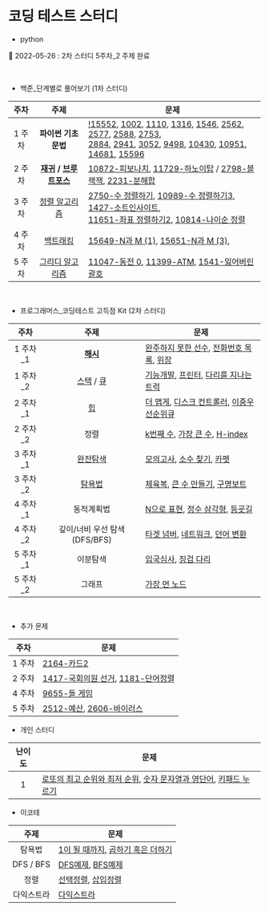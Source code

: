 # 코딩 테스트 스터디


- python

🚀 2022-05-26 : 2차 스터디 5주차_2 주제 완료

<br>

- 백준_단계별로 풀어보기 (1차 스터디)

|주차|주제|문제|
|:---:|:---:|---|
|1 주차| <strong>파이썬 기초 문법</strong> | [!15552](src/baekjoon/!15552.py), [1002](src/baekjoon/1002.py), [1110](src/baekjoon/1110.py), [1316](src/baekjoon/1316.py), [1546](src/baekjoon/1546.py), [2562](src/baekjoon/2562.py), [2577](src/baekjoon/2577.py), [2588](src/baekjoon/2588.py), [2753](src/baekjoon/2753.py),<br>[2884](src/baekjoon/2884.py), [2941](src/baekjoon/2941.py), [3052](src/baekjoon/3052.py), [9498](src/baekjoon/9498.py), [10430](1src/baekjoon/0430.py), [10951](src/baekjoon/10951.py), [14681](src/baekjoon/14681.py), [15596](src/baekjoon/15596.py)|
|2 주차| <strong>[재귀](https://jangbageum.tistory.com/14) / [브루트포스](https://jangbageum.tistory.com/15)</strong> | [10872-피보나치](src/baekjoon/10872.py), [11729-하노이탑](src/baekjoon/11729.py) / [2798-블랙잭](src/baekjoon/2798.py), [2231-분해합](src/baekjoon/2231.py)|
|3 주차|[정렬 알고리즘](https://jangbageum.tistory.com/16)|[2750-수 정렬하기](src/baekjoon/2750.py), [10989-수 정렬하기3](src/baekjoon/10989.py), [1427-소트인사이트](src/baekjoon/1427.py),<br>[11651-좌표 정렬하기2](src/baekjoon/11651.py), [10814-나이순 정렬](src/baekjoon/10814.py)|
|4 주차|[백트래킹](https://jangbageum.tistory.com/18)|[15649-N과 M (1)](src/baekjoon/15649.py), [15651-N과 M (3)](src/baekjoon/15651.py), |
|5 주차|[그리디 알고리즘](https://jangbageum.tistory.com/19)|[11047-동전 0](src/baekjoon/11047.py), [11399-ATM](src/baekjoon/11399.py), [1541-잃어버린 괄호](src/baekjoon/1541.py)|


<br>

 - 프로그래머스_코딩테스트 고득점 Kit (2차 스터디)

|주차|주제|문제|
|:---:|:---:|---|
|1 주차_1|<strong>[해시](https://jangbageum.tistory.com/20)</strong>| [완주하지 못한 선수](src/programmers/%EC%99%84%EC%A3%BC%ED%95%98%EC%A7%80%20%EB%AA%BB%ED%95%9C%20%EC%84%A0%EC%88%98.py), [전화번호 목록](src/programmers/%EC%A0%84%ED%99%94%EB%B2%88%ED%98%B8%20%EB%AA%A9%EB%A1%9D.py), [위장](src/programmers/%EC%9C%84%EC%9E%A5.py)|
|1 주차_2|[스택](https://jangbageum.tistory.com/21) / [큐](https://jangbageum.tistory.com/22)|[기능개발](src/programmers/%EA%B8%B0%EB%8A%A5%EA%B0%9C%EB%B0%9C.py), [프린터](src\programmers\프린터.py), [다리를 지나는 트럭](src/programmers/%EB%8B%A4%EB%A6%AC%EB%A5%BC%20%EC%A7%80%EB%82%98%EB%8A%94%20%ED%8A%B8%EB%9F%AD.py)|
|2 주차_1|[힙](https://jangbageum.tistory.com/23)|[더 맵게](src/programmers/%EB%8D%94%20%EB%A7%B5%EA%B2%8C.py), [디스크 컨트롤러](src/programmers/%EB%94%94%EC%8A%A4%ED%81%AC%20%EC%BB%A8%ED%8A%B8%EB%A1%A4%EB%9F%AC.py), [이중우선순위큐](src/programmers/%EC%9D%B4%EC%A4%91%EC%9A%B0%EC%84%A0%EC%88%9C%EC%9C%84%ED%81%90.py)|
|2 주차_2|정렬|[k번째 수](src\programmers\k번째수.py), [가장 큰 수](src\programmers/%EA%B0%80%EC%9E%A5%20%ED%81%B0%20%EC%88%98.py), [H-index](src\programmers\H-index.py)|
|3 주차_1|[완전탐색](https://jangbageum.tistory.com/15)|[모의고사](src\programmers\모의고사.py), [소수 찾기](src\programmers/%EC%86%8C%EC%88%98%20%EC%B0%BE%EA%B8%B0.py), [카펫](src\programmers\카펫.py)|
|3 주차_2|[탐욕법](https://jangbageum.tistory.com/19)|[체육복](src\programmers\체육복.py), [큰 수 만들기](src/programmers/%ED%81%B0%20%EC%88%98%20%EB%A7%8C%EB%93%A4%EA%B8%B0.py), [구명보트](src\programmers\구명보트.py)|
|4 주차_1|동적계획법|[N으로 표현](src/programmers/N%EC%9C%BC%EB%A1%9C%20%ED%91%9C%ED%98%84.py), [정수 삼각형](src/programmers/%EC%A0%95%EC%88%98%20%EC%82%BC%EA%B0%81%ED%98%95.py), [등굣길](src\programmers\등굣길.py)|
|4 주차_2|깊이/너비 우선 탐색(DFS/BFS)|[타겟 넘버](src\programmers/%ED%83%80%EA%B2%9F%20%EB%84%98%EB%B2%84.py), [네트워크](src\programmers\네트워크.py), [던어 변환](src\programmers/%EB%8B%A8%EC%97%AC%20%EB%B3%80%ED%99%98.py)|
|5 주차_1|이분탐색|[입국심사](src\programmers\입국심사.py), [징검 다리](src\programmers/%EC%A7%95%EA%B2%80%20%EB%8B%A4%EB%A6%AC.py)|
|5 주차_2|그래프|[가장 먼 노드](src\programmers/%EA%B0%80%EC%9E%A5%20%EB%A8%BC%20%EB%85%B8%EB%93%9C.py)|

<br>

- 추가 문제

|주차|문제|
|:---:|---|
|1 주차|[2164-카드2](src/baekjoon/2164.py)|
|2 주차|[1417-국회의원 선거](src/baekjoon/1417.py), [1181-단어정렬](src\baekjoon\1181.py)|
|4 주차|[9655-돌 게임](src\baekjoon\9655.py)|
|5 주차|[2512-예산](src\baekjoon\2512.py), [2606-바이러스](src\baekjoon\2606.py)|

- 개인 스터디

|난이도|문제|
|:---:|---|
|1|[로또의 최고 순위와 최저 순위](src\programmers/%EB%A1%9C%EB%98%90%EC%9D%98%20%EC%B5%9C%EA%B3%A0%20%EC%88%9C%EC%9C%84%EC%99%80%20%EC%B5%9C%EC%A0%80%20%EC%88%9C%EC%9C%84.py), [숫자 문자열과 영단어](src/programmers/%EC%88%AB%EC%9E%90%20%EB%AC%B8%EC%9E%90%EC%97%B4%EA%B3%BC%20%EC%98%81%EB%8B%A8%EC%96%B4.py), [키패드 누르기](src\programmers/%ED%82%A4%ED%8C%A8%EB%93%9C%20%EB%88%84%EB%A5%B4%EA%B8%B0.py)|

- 이코테

|주제|문제|
|:---:|---|
|탐욕법|[1이 될 때까지](src/%EC%9D%B4%EC%BD%94%ED%85%8C/1%EC%9D%B4%20%EB%90%A0%20%EB%95%8C%EA%B9%8C%EC%A7%80.py), [곱하기 혹은 더하기](src/%EC%9D%B4%EC%BD%94%ED%85%8C/%EA%B3%B1%ED%95%98%EA%B8%B0%20%ED%98%B9%EC%9D%80%20%EB%8D%94%ED%95%98%EA%B8%B0.py)|
|DFS / BFS| [DFS예제](src/%EC%9D%B4%EC%BD%94%ED%85%8C/DFS%EC%98%88%EC%A0%9C.py), [BFS예제](src/%EC%9D%B4%EC%BD%94%ED%85%8C/BFS%EC%98%88%EC%A0%9C.py)|
|정렬|[선택정렬](src/%EC%9D%B4%EC%BD%94%ED%85%8C/%EC%84%A0%ED%83%9D%EC%A0%95%EB%A0%AC.py), [삽입정렬](src/%EC%9D%B4%EC%BD%94%ED%85%8C/%EC%82%BD%EC%9E%85%EC%A0%95%EB%A0%AC.py)|
|다익스트라|[다익스트라](src/%EC%9D%B4%EC%BD%94%ED%85%8C/%EB%8B%A4%EC%9D%B5%EC%8A%A4%ED%8A%B8%EB%9D%BC.py)